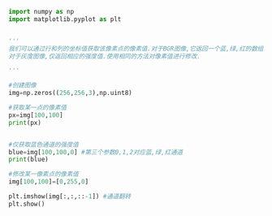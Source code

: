 
<BlogInfo title="5.获取并修改图像中的像素点" author="白日梦想猿" pv=0 read_times=0 pre_cost_time=0分18秒 category="图像处理" tag_list="['图像处理']" create_time="2021.08.09 10:57:18" update_time="2021.09.03 14:05:06" />

```python
import numpy as np
import matplotlib.pyplot as plt


'''
我们可以通过行和列的坐标值获取该像素点的像素值.对于BGR图像,它返回一个蓝,绿,红的数组.
对于灰度图像,仅返回相应的强度值.使用相同的方法对像素值进行修改.

'''

#创建图像
img=np.zeros((256,256,3),np.uint8)

#获取某一点的像素值
px=img[100,100]
print(px)


#仅获取蓝色通道的强度值
blue=img[100,100,0] #第三个参数0,1,2对应蓝,绿,红通道
print(blue)

#修改某一像素点的像素值
img[100,100]=[0,255,0]

plt.imshow(img[:,:,::-1]) #通道翻转
plt.show()
```
